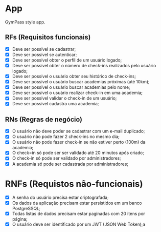 # App

GymPass style app.

## RFs (Requisitos funcionais)

- [x] Deve ser possível se cadastrar;
- [x] Deve ser possível se autenticar;
- [x] Deve ser possível obter o perfil de um usuário logado;
- [x] Deve ser possível obter o número de check-ins realizados pelo usuário logado;
- [x] Deve ser possível o usuário obter seu histórico de check-ins;
- [x] Deve ser possível o usuário buscar academias próximas (até 10km);
- [x] Deve ser possível o usuário buscar academias pelo nome;
- [X] Deve ser possível o usuário realizar check-in em uma academia;
- [x] Deve ser possível validar o check-in de um usuário;
- [X] Deve ser possível cadastra uma academia;

## RNs (Regras de negócio)

- [x] O usuário não deve poder se cadastrar com um e-mail duplicado;
- [x] O usuário não pode fazer 2 check-ins no mesmo dia;
- [x] O usuário não pode fazer check-in se não estiver perto (100m) da academia;
- [x] O check=in só pode ser ser validado até 20 minutos após criado;
- [x] O check-in  só pode ser validado por administradores;
- [x] A academia só pode ser cadastrada por administradores;

# RNFs (Requistos não-funcionais)

- [x] A senha do usuário precisa estar criptografada;
- [x] Os dados da aplicação precisam estar persistidos em um banco PostgreSSQL;
- [x] Todas listas de dados precisam estar paginadas com 20 itens por página;
- [x] O usuário deve ser identificado por um JWT (JSON Web Token);a